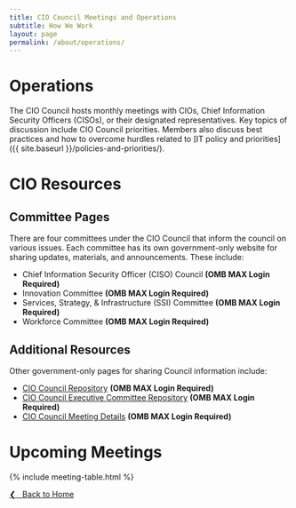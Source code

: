 ```yaml
---
title: CIO Council Meetings and Operations
subtitle: How We Work
layout: page
permalink: /about/operations/
---
```


# Operations

The CIO Council hosts monthly meetings with CIOs, Chief Information Security Officers (CISOs), or their designated representatives. Key topics of discussion include CIO Council priorities. Members also discuss best practices and how to overcome hurdles related to [IT policy and priorities]({{ site.baseurl }}/policies-and-priorities/).

# CIO Resources
## Committee Pages
There are four committees under the CIO Council that inform the council on various issues. Each committee has its own government-only website for sharing updates, materials, and announcements. These include:
* Chief Information Security Officer (CISO) Council **(OMB MAX Login Required)**
* Innovation Committee **(OMB MAX Login Required)**
* Services, Strategy, & Infrastructure (SSI) Committee **(OMB MAX Login Required)**
* Workforce Committee **(OMB MAX Login Required)**

## Additional Resources
Other government-only pages for sharing Council information include:
* [CIO Council Repository](https://community.max.gov/display/Egov/CIO+Council+Home+Page) **(OMB MAX Login Required)**
* [CIO Council Executive Committee Repository](https://community.max.gov/display/Egov/CIO+Council+Executive+Committee) **(OMB MAX Login Required)**
* [CIO Council Meeting Details](https://community.max.gov/display/Egov/CIO+Council+Calendar) **(OMB MAX Login Required)**

# Upcoming Meetings
{% include meeting-table.html %}

<a href="{{site.baseurl}}">&#10094; &nbsp; Back to Home</a><br>
